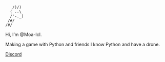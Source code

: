 ```
   /)/)
  ( ..\ 
  /'-._)  
 /#/ 
/#/
```
Hi, I’m @Moa-IcI.

Making a game with Python and friends
I know Python and have a drone.  

[Discord](https://www.discord.com/channels/@994857480729411584)
